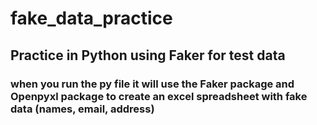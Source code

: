 # fake_data_practice

## Practice in Python using Faker for test data

### when you run the py file it will use the Faker package and Openpyxl package to create an excel spreadsheet with fake data (names, email, address)
